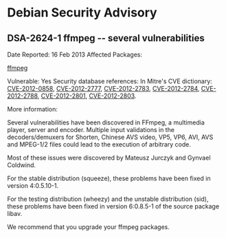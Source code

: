 
Debian Security Advisory
========================


DSA-2624-1 ffmpeg -- several vulnerabilities
--------------------------------------------



Date Reported:
16 Feb 2013
Affected Packages:

[ffmpeg](https://packages.debian.org/src:ffmpeg)

Vulnerable:
Yes
Security database references:
In Mitre's CVE dictionary: [CVE-2012-0858](https://security-tracker.debian.org/tracker/CVE-2012-0858), [CVE-2012-2777](https://security-tracker.debian.org/tracker/CVE-2012-2777), [CVE-2012-2783](https://security-tracker.debian.org/tracker/CVE-2012-2783), [CVE-2012-2784](https://security-tracker.debian.org/tracker/CVE-2012-2784), [CVE-2012-2788](https://security-tracker.debian.org/tracker/CVE-2012-2788), [CVE-2012-2801](https://security-tracker.debian.org/tracker/CVE-2012-2801), [CVE-2012-2803](https://security-tracker.debian.org/tracker/CVE-2012-2803).  

More information:

Several vulnerabilities have been discovered in FFmpeg, a multimedia
player, server and encoder. Multiple input validations in the
decoders/demuxers for Shorten, Chinese AVS video, VP5, VP6, AVI, AVS and
MPEG-1/2 files could lead to the execution of arbitrary code.


Most of these issues were discovered by Mateusz Jurczyk and Gynvael
Coldwind.


For the stable distribution (squeeze), these problems have been fixed in
version 4:0.5.10-1.


For the testing distribution (wheezy) and the unstable distribution (sid),
these problems have been fixed in version 6:0.8.5-1 of the source package
libav.


We recommend that you upgrade your ffmpeg packages.





